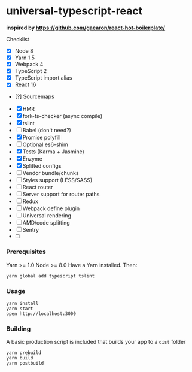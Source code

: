 universal-typescript-react
=====================

**inspired by https://github.com/gaearon/react-hot-boilerplate/**

Checklist
* [x] Node 8
* [x] Yarn 1.5
* [x] Webpack 4
* [x] TypeScript 2
* [x] TypeScript import alias
* [x] React 16
* [?] Sourcemaps
* [x] HMR
* [x] fork-ts-checker (async compile)
* [x] tslint
* [ ] Babel (don't need?)
* [x] Promise polyfill
* [ ] Optional es6-shim
* [x] Tests (Karma + Jasmine)
* [x] Enzyme
* [x] Splitted configs
* [ ] Vendor bundle/chunks
* [ ] Styles support (LESS/SASS)
* [ ] React router
* [ ] Server support for router paths
* [ ] Redux
* [ ] Webpack define plugin
* [ ] Universal rendering
* [ ] AMD/code splitting
* [ ] Sentry
* [ ] 




### Prerequisites

Yarn >= 1.0
Node >= 8.0 
Have a Yarn installed. Then:

```
yarn global add typescript tslint
```

### Usage

```
yarn install
yarn start
open http://localhost:3000
```

### Building

A basic production script is included that builds your app to a `dist` folder

```
yarn prebuild
yarn build
yarn postbuild
```
